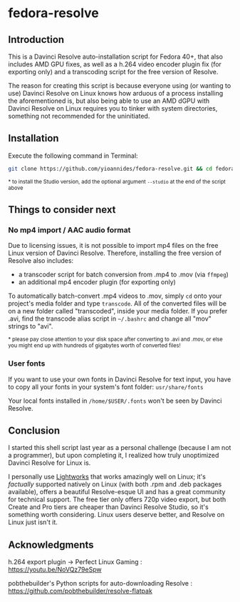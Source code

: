 # fedora-resolve

## Introduction

This is a Davinci Resolve auto-installation script for Fedora 40+, that also includes AMD GPU fixes, as well as a h.264 video encoder plugin fix (for exporting only) and a transcoding script for the free version of Resolve.

The reason for creating this script is because everyone using (or wanting to use) Davinci Resolve on Linux knows how arduous of a process installing the aforementioned is, but also being able to use an AMD dGPU with Davinci Resolve on Linux requires you to tinker with system directories, something not recommended for the uninitiated.

## Installation

Execute the following command in Terminal:
```sh
git clone https://github.com/yioannides/fedora-resolve.git && cd fedora-resolve && chmod +x ./install.sh && sudo ./install.sh
```
<sup>* to install the Studio version, add the optional argument `--studio` at the end of the script above

## Things to consider next

### No mp4 import / AAC audio format

Due to licensing issues, it is not possible to import mp4 files on the free Linux version of Davinci Resolve. 
Therefore, installing the free version of Resolve also includes:
- a transcoder script for batch conversion from .mp4 to .mov (via `ffmpeg`)
- an additional mp4 encoder plugin (for exporting only)

To automatically batch-convert .mp4 videos to .mov, simply `cd` onto your project's media folder and type `transcode`.
All of the converted files will be on a new folder called "transcoded", inside your media folder.
If you prefer .avi, find the transcode alias script in `~/.bashrc` and change all "mov" strings to "avi".

<sup>* please pay close attention to your disk space after converting to .avi and .mov, or else you might end up with hundreds of gigabytes worth of converted files!

### User fonts

If you want to use your own fonts in Davinci Resolve for text input, you have to copy all your fonts in your system's font folder: `usr/share/fonts`

Your local fonts installed in `/home/$USER/.fonts` won't be seen by Davinci Resolve.

## Conclusion

I started this shell script last year as a personal challenge (because I am not a programmer), but upon completing it, I realized how truly unoptimized Davinci Resolve for Linux is.

I personally use [Lightworks](https://lwks.com/) that works amazingly well on Linux; it's _factually_ supported natively on Linux (with both .rpm and .deb packages available), offers a beautiful Resolve-esque UI and has a great community for technical support. The free tier only offers 720p video export, but both Create and Pro tiers are cheaper than Davinci Resolve Studio, so it's something worth considering. Linux users deserve better, and Resolve on Linux just isn't it.

## Acknowledgments

h.264 export plugin → Perfect Linux Gaming : https://youtu.be/NoVQz79eSpw

pobthebuilder's Python scripts for auto-downloading Resolve : https://github.com/pobthebuilder/resolve-flatpak
